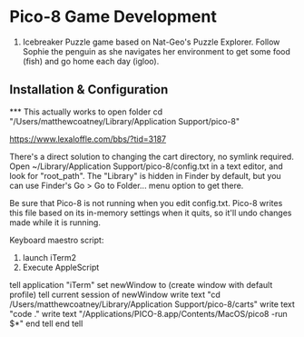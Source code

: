 # Pico-8 Game Development 

1. Icebreaker
Puzzle game based on Nat-Geo's Puzzle Explorer. Follow Sophie the penguin as she navigates her environment to get some food (fish) and go home each day (igloo).

## Installation & Configuration
\*\*\* This actually works to open folder
cd "/Users/matthewcoatney/Library/Application Support/pico-8"

https://www.lexaloffle.com/bbs/?tid=3187

There's a direct solution to changing the cart directory, no symlink required. Open ~/Library/Application Support/pico-8/config.txt in a text editor, and look for "root_path". The "Library" is hidden in Finder by default, but you can use Finder's Go > Go to Folder... menu option to get there.

Be sure that Pico-8 is not running when you edit config.txt. Pico-8 writes this file based on its in-memory settings when it quits, so it'll undo changes made while it is running.

Keyboard maestro script:

1. launch iTerm2
2. Execute AppleScript

tell application "iTerm"
set newWindow to (create window with default profile)
tell current session of newWindow
write text "cd /Users/matthewcoatney/Library/Application Support/pico-8/carts"
write text "code ."
write text "/Applications/PICO-8.app/Contents/MacOS/pico8 -run $\*"
end tell
end tell
